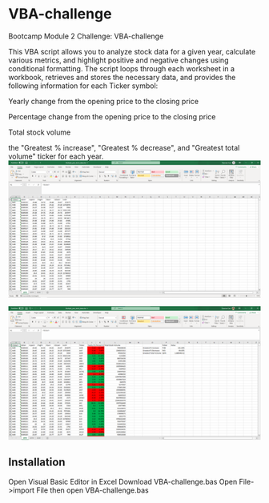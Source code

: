 # VBA-challenge
Bootcamp Module 2 Challenge: VBA-challenge 

This VBA script allows you to analyze stock data for a given year, calculate various metrics, and highlight positive and negative changes using conditional formatting. 
The script loops through each worksheet in a workbook, retrieves and stores the necessary data, and provides the following information for each Ticker symbol:

Yearly change from the opening price to the closing price

Percentage change from the opening price to the closing price

Total stock volume

the "Greatest % increase", "Greatest % decrease", and "Greatest total volume" ticker for each year.
![example0](https://github.com/wemlaztdj/VBA-challenge/blob/main/Screenshot%200.png)

![example1](https://github.com/wemlaztdj/VBA-challenge/blob/main/Screenshot%201.png)

## Installation
Open Visual Basic Editor in Excel
Download VBA-challenge.bas
Open File->import File then open VBA-challenge.bas

